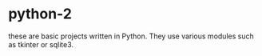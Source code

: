 # python-2
 these are basic projects written in Python. They use various modules such as tkinter or sqlite3.
 
 
